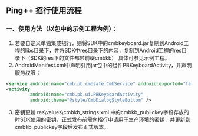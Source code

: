 ## Ping++ 招行使用流程

### 一、使用方法（以包中的示例工程为例）：

1. 若要自定义单独集成招行，则将SDK中的cmbkeyboard.jar复制到Android工程的libs目录下，并将SDK中res目录下的内容，复制到Android工程的res目录下（SDK的res下的文件都带前缀cmbkb）
具体可参见示例工程。
2. AndroidManifest.xml中声明引用jar包中的组件PBKeyboardActivity，并声明服务权限；
```xml
<service android:name="cmb.pb.cmbsafe.CmbService" android:exported="false"/>
<activity
         android:name="cmb.pb.ui.PBKeyboardActivity"
         android:theme="@style/CmbDialogStyleBottom" />
```
3. 密钥更新
		res\values\cmbkb_strings.xml 中的cmbkb_publickey字段存放的时SDK使用的密钥，正式发布前需向招行申请用于生产环境的密钥，并更新到cmbkb_publickey字段后发布正式版本。
